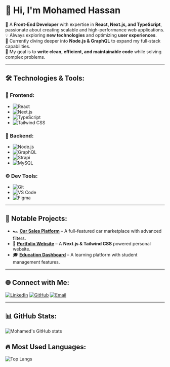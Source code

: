 # 👋 Hi, I'm Mohamed Hassan 

🚀 A **Front-End Developer** with expertise in **React, Next.js, and TypeScript**, passionate about creating scalable and high-performance web applications.  
💡 Always exploring **new technologies** and optimizing **user experiences**.  
🌱 Currently diving deeper into **Node.js & GraphQL** to expand my full-stack capabilities.  
🎯 My goal is to **write clean, efficient, and maintainable code** while solving complex problems.  

---

## 🛠️ Technologies & Tools:
### 🚀 Frontend:
- ![React](https://img.shields.io/badge/React-20232A?style=flat&logo=react&logoColor=61DAFB) 
- ![Next.js](https://img.shields.io/badge/Next.js-000000?style=flat&logo=nextdotjs&logoColor=white)
- ![TypeScript](https://img.shields.io/badge/TypeScript-3178C6?style=flat&logo=typescript&logoColor=white) 
- ![Tailwind CSS](https://img.shields.io/badge/Tailwind%20CSS-06B6D4?style=flat&logo=tailwind-css&logoColor=white)

### 🔗 Backend:
- ![Node.js](https://img.shields.io/badge/Node.js-339933?style=flat&logo=node.js&logoColor=white) 
- ![GraphQL](https://img.shields.io/badge/GraphQL-E10098?style=flat&logo=graphql&logoColor=white)
- ![Strapi](https://img.shields.io/badge/Strapi-8E75FF?style=flat&logo=strapi&logoColor=white)
- ![MySQL](https://img.shields.io/badge/MySQL-4479A1?style=flat&logo=mysql&logoColor=white)

### ⚙️ Dev Tools:
- ![Git](https://img.shields.io/badge/Git-F05032?style=flat&logo=git&logoColor=white)
- ![VS Code](https://img.shields.io/badge/VS%20Code-007ACC?style=flat&logo=visual-studio-code&logoColor=white)
- ![Figma](https://img.shields.io/badge/Figma-F24E1E?style=flat&logo=figma&logoColor=white)

---

## 🚀 Notable Projects:
- 🏎️ **[Car Sales Platform](https://github.com/mohamedhassan/car-sales)** – A full-featured car marketplace with advanced filters.
- 🎨 **[Portfolio Website](https://github.com/mohamedhassan/portfolio)** – A **Next.js & Tailwind CSS** powered personal website.
- 🎓 **[Education Dashboard](https://github.com/mohamedhassan/education-dashboard)** – A learning platform with student management features.

---

## 🌐 Connect with Me:
[![LinkedIn](https://img.shields.io/badge/LinkedIn-blue?style=flat&logo=linkedin)](https://www.linkedin.com/in/mohamed-hassan-9330a4234/)
[![GitHub](https://img.shields.io/badge/GitHub-000?style=flat&logo=github)](https://github.com/2MohamedHssan)
[![Email](https://img.shields.io/badge/Email-D14836?style=flat&logo=gmail&logoColor=white)](mailto:Mohamed4hassan99@gmail.com)

---

## 📊 GitHub Stats:
![Mohamed's GitHub stats](https://github-readme-stats.vercel.app/api?username=2MohamedHssan&show_icons=true&theme=radical)

## 🔥 Most Used Languages:
![Top Langs](https://github-readme-stats.vercel.app/api/top-langs/?username=2MohamedHssan&layout=compact&theme=radical)
